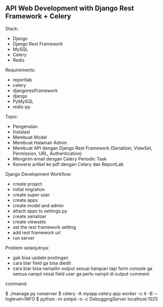 API Web Development with Django Rest Framework + Celery
-------------------------------------------------------

Stack:

* Django
* Django Rest Framework
* MySQL
* Celery
* Redis

Requirements:

* reportlab
* celery
* djangorestframework
* django
* PyMySQL
* redis-py

Topic:

* Pengenalan
* Instalasi
* Membuat Model
* Membuat Halaman Admin
* Membuat API dengan Django Rest Framework (Serializer, ViewSet, Permission, URL, Authentication)
* Mengirim email dengan Celery Periodic Task
* Konversi artikel ke pdf dengan Celery dan ReportLab

Django Development Workflow:

* create project
* initial migration
* create super user
* create apps
* create model and admin
* attach apps to settings.py
* create serializer
* create viewsets
* set the rest framework setting
* add rest framework url
* run server

Problem selanjutnya:

* gak bisa update postingan
* cara biar field ga bisa diedit
* cara biar bisa nampilin output sesuai harapan tapi form console ga semua nampil misal field user ga perlu nampil di output comment

command:

$ ./manage.py runserver
$ celery -A myapp.celery:app worker -c 4  -B --loglevel=INFO
$ python -m smtpd -n -c DebuggingServer localhost:1025